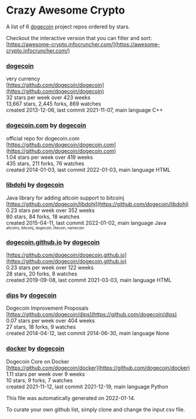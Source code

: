 # Crazy Awesome Crypto
A list of 6 [dogecoin](https://github.com/dogecoin) project repos ordered by stars.  

Checkout the interactive version that you can filter and sort: 
[https://awesome-crypto.infocruncher.com/](https://awesome-crypto.infocruncher.com/)  


### [dogecoin](https://github.com/dogecoin/dogecoin)  
very currency  
[https://github.com/dogecoin/dogecoin](https://github.com/dogecoin/dogecoin)  
32 stars per week over 423 weeks  
13,667 stars, 2,445 forks, 869 watches  
created 2013-12-06, last commit 2021-11-07, main language C++  


### [dogecoin.com](https://github.com/dogecoin/dogecoin.com) by [dogecoin](https://github.com/dogecoin)  
official repo for dogecoin.com  
[https://github.com/dogecoin/dogecoin.com](https://github.com/dogecoin/dogecoin.com)  
1.04 stars per week over 419 weeks  
435 stars, 211 forks, 76 watches  
created 2014-01-03, last commit 2022-01-03, main language HTML  


### [libdohj](https://github.com/dogecoin/libdohj) by [dogecoin](https://github.com/dogecoin)  
Java library for adding altcoin support to bitcoinj  
[https://github.com/dogecoin/libdohj](https://github.com/dogecoin/libdohj)  
0.23 stars per week over 352 weeks  
80 stars, 84 forks, 18 watches  
created 2015-04-11, last commit 2022-01-02, main language Java  
<sub><sup>altcoins, bitcoinj, dogecoin, litecoin, namecoin</sup></sub>


### [dogecoin.github.io](https://github.com/dogecoin/dogecoin.github.io) by [dogecoin](https://github.com/dogecoin)  
  
[https://github.com/dogecoin/dogecoin.github.io](https://github.com/dogecoin/dogecoin.github.io)  
0.23 stars per week over 122 weeks  
28 stars, 20 forks, 8 watches  
created 2019-09-08, last commit 2021-03-03, main language HTML  


### [dips](https://github.com/dogecoin/dips) by [dogecoin](https://github.com/dogecoin)  
Dogecoin Improvement Proposals  
[https://github.com/dogecoin/dips](https://github.com/dogecoin/dips)  
0.07 stars per week over 404 weeks  
27 stars, 18 forks, 9 watches  
created 2014-04-12, last commit 2014-06-30, main language None  


### [docker](https://github.com/dogecoin/docker) by [dogecoin](https://github.com/dogecoin)  
Dogecoin Core on Docker  
[https://github.com/dogecoin/docker](https://github.com/dogecoin/docker)  
1.11 stars per week over 9 weeks  
10 stars, 9 forks, 7 watches  
created 2021-11-12, last commit 2021-12-19, main language Python  


This file was automatically generated on 2022-01-14.  

To curate your own github list, simply clone and change the input csv file.  
